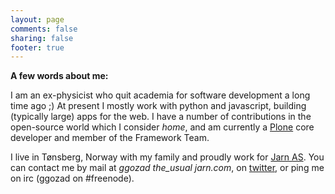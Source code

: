 ```yaml
---
layout: page
comments: false
sharing: false
footer: true
---
```


**A few words about me:**

I am an ex-physicist who quit academia for software development a long time ago ;) At present I mostly work with python and javascript, building (typically large) apps for the web. I have a number of contributions in the open-source world which I consider *home*, and am currently a [Plone](http://plone.org) core developer and member of the Framework Team.

I live in Tønsberg, Norway with my family and proudly work for [Jarn AS](http://jarn.com).
You can contact me by mail at *ggozad _the_usual_ jarn.com*,  on [twitter](http://twitter.com/#!/ggozad), or ping me on irc (ggozad on #freenode).